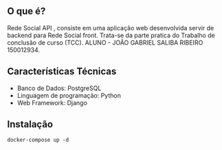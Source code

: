 ## O que é?

Rede Social API , consiste em uma aplicação web desenvolvida servir de backend para Rede Social front. Trata-se da parte pratica do Trabalho de conclusão de curso (TCC).
ALUNO - JOÃO GABRIEL SALIBA RIBEIRO 150012934.

## Características Técnicas

- Banco de Dados: PostgreSQL
- Linguagem de programação: Python
- Web Framework: Django

## Instalação

`docker-compose up -d`
